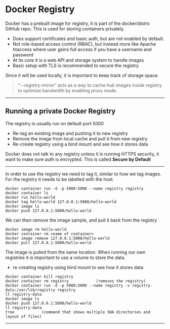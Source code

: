 # Docker Registry 

Docker has a prebuilt image for registry, it is part of the docker/distro GitHub repo.  This is used for storing containers privately.

- Does support certificates and basic auth, but are not enabled by default.
- Not role-based access control (RBAC), but instead more like Apache htaccess where user gains full access if you have a username and password
- At its core it is a web API and storage system to handle images
- Basic setup with TLS is recommended to secure the registry 

Since it will be used locally, it is important to keep track of storage space.

> "--registry-mirror" acts as a way to cache hub images inside registry to optimize bandwidth by enabling proxy mode.

---

## Running a private Docker Registry 

The registry is usually run on default port 5000

- Re-tag an existing image and pushing it to new registry 
- Remove the image from local cache and pull it from new registry 
- Re-create registry using a bind mount and see how it stores data 

Docker does not talk to any registry unless it is running HTTPS security, it want to make sure auth is encrypted. This is called
**Secure by Default**

---

In order to use the registry we need to tag it, similar to how we tag images. For the registry it needs to be labelled with the host.

```
docker container run -d -p 5000:5000 --name registry registry
docker container ls
docker run hello-world
docker tag hello-world 127.0.0.1:5000/hello-world
docker image ls
docker push 127.0.0.1:5000/hello-world
```

We can then remove the image sample, and pull it back from the registry 
```
docker image rm hello-world
docker container rm <name of container> 
docker image remove 127.0.0.1:5000/hello-world
docker pull 127.0.0.1:5000/hello-world
```
The image is pulled from the same location. When running our own registries it is important to use a volume to store the data.

- re-creating registry using bind mount to see how it stores data 
```
docker container kill registry 
docker container rm registry 			(removes the registry)
docker container run -d -p 5000:5000 --name registry -v registry-data:/var/lib/registry registry
ll registry-data
docker image ls
docker push 127.0.0.1:5000/hello-world
ll registry-data 
tree			(command that shows multiple SHA directories and layout of files)				
```
---

